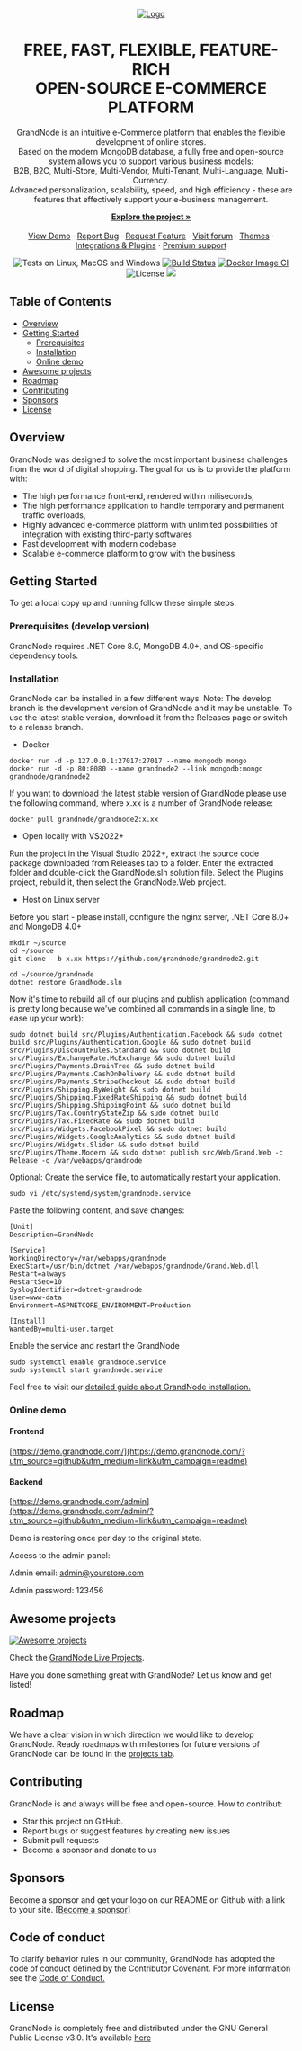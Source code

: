 <p align="center">
  <a href="https://grandnode.com/">
    <img src="https://grandnode.com/logo.png" alt="Logo">
  </a>

  <h1 align="center">FREE, FAST, FLEXIBLE, FEATURE-RICH
    <br />
    OPEN-SOURCE E-COMMERCE PLATFORM</h1>
     <p align="center">
    GrandNode is an intuitive e-Commerce platform that enables the flexible development of online stores. <br />
Based on the modern MongoDB database, a fully free and open-source system allows you to support various business models: <br />
  B2B, B2C, Multi-Store, Multi-Vendor, Multi-Tenant, Multi-Language, Multi-Currency. <br />
Advanced personalization, scalability, speed, and high efficiency - these are features that effectively support your e-business management.
  </p>
  <p align="center">
    <a href="https://grandnode.com/?utm_source=github&utm_medium=link&utm_campaign=readme"><strong>Explore the project »</strong></a>
    <br />
    <br />
    <a href="https://demo.grandnode.com/?utm_source=github&utm_medium=link&utm_campaign=readme">View Demo</a>
    ·
    <a href="https://github.com/grandnode/grandnode2/issues">Report Bug</a>
    ·
    <a href="https://github.com/grandnode/grandnode2/issues">Request Feature</a>
    ·
    <a href="https://grandnode.com/boards/?utm_source=github&utm_medium=link&utm_campaign=readme">Visit forum</a>
    ·
    <a href="https://grandnode.com/grandnode-themes/?utm_source=github&utm_medium=link&utm_campaign=readme">Themes</a>
    ·
    <a href="https://grandnode.com/extensions/?utm_source=github&utm_medium=link&utm_campaign=readme">Integrations & Plugins</a>
    ·
    <a href="https://grandnode.com/premium-support-packages/?utm_source=github&utm_medium=link&utm_campaign=readme">Premium support</a>
  </p>
</p>
<div align="center">

![Tests on Linux, MacOS and Windows](https://github.com/grandnode/grandnode2/actions/workflows/aspnetcore.yml/badge.svg)
[![Build Status](https://dev.azure.com/grandnode/grandnode2/_apis/build/status/grandnode.grandnode2?branchName=main)](https://dev.azure.com/grandnode/grandnode2/_build/latest?definitionId=8&branchName=main)
[![Docker Image CI](https://github.com/grandnode/grandnode2/actions/workflows/docker-image.yml/badge.svg)](https://github.com/grandnode/grandnode2/actions/workflows/docker-image.yml)
![License](https://img.shields.io/github/license/grandnode/grandnode2)
<a href="https://docs.grandnode.com/"><img src="https://img.shields.io/badge/Docs-docs.grandnode.com-brightgreen"></a>
</div>

<!-- TABLE OF CONTENTS -->
## Table of Contents

* [Overview](#Overview)
* [Getting Started](#getting-started)
  * [Prerequisites](#prerequisites)
  * [Installation](#installation)
  * [Online demo](#online-demo)
* [Awesome projects](#Awesome-projects)
* [Roadmap](#roadmap)
* [Contributing](#contributing)
* [Sponsors](#sponsors)
* [License](#license)


## Overview

GrandNode was designed to solve the most important business challenges from the world of digital shopping. The goal for us is to provide the platform with:
* The high performance front-end, rendered within miliseconds,
* The high performance application to handle temporary and permanent traffic overloads,
* Highly advanced e-commerce platform with unlimited possibilities of integration with existing third-party softwares
* Fast development with modern codebase
* Scalable e-commerce platform to grow with the business

<!-- GETTING STARTED -->
## Getting Started

To get a local copy up and running follow these simple steps.

### Prerequisites (develop version)

GrandNode requires .NET Core 8.0, MongoDB 4.0+, and OS-specific dependency tools. 

### Installation

GrandNode can be installed in a few different ways. Note: The develop branch is the development version of GrandNode and it may be unstable. To use the
latest stable version, download it from the Releases page or switch to a release branch. 

* Docker 
```
docker run -d -p 127.0.0.1:27017:27017 --name mongodb mongo 
docker run -d -p 80:8080 --name grandnode2 --link mongodb:mongo grandnode/grandnode2
``` 
If you want to download the latest stable version of GrandNode please use the following command, where x.xx is a number of GrandNode release: 
```
docker pull grandnode/grandnode2:x.xx 
```

* Open locally with VS2022+

Run the project in the Visual Studio 2022+, extract the source code package downloaded from Releases tab to a folder. Enter the extracted folder and double-click the GrandNode.sln solution file. Select the Plugins project, rebuild it, then select the GrandNode.Web project.

* Host on Linux server 

Before you start - please install, configure the nginx server, .NET Core 8.0+ and MongoDB 4.0+
```
mkdir ~/source
cd ~/source
git clone - b x.xx https://github.com/grandnode/grandnode2.git
```
```
cd ~/source/grandnode
dotnet restore GrandNode.sln
```
Now it's time to rebuild all of our plugins and publish application (command is pretty long because we've combined all commands in a single line, to ease up your work):
```
sudo dotnet build src/Plugins/Authentication.Facebook && sudo dotnet build src/Plugins/Authentication.Google && sudo dotnet build src/Plugins/DiscountRules.Standard && sudo dotnet build src/Plugins/ExchangeRate.McExchange && sudo dotnet build src/Plugins/Payments.BrainTree && sudo dotnet build src/Plugins/Payments.CashOnDelivery && sudo dotnet build src/Plugins/Payments.StripeCheckout && sudo dotnet build src/Plugins/Shipping.ByWeight && sudo dotnet build src/Plugins/Shipping.FixedRateShipping && sudo dotnet build src/Plugins/Shipping.ShippingPoint && sudo dotnet build src/Plugins/Tax.CountryStateZip && sudo dotnet build src/Plugins/Tax.FixedRate && sudo dotnet build src/Plugins/Widgets.FacebookPixel && sudo dotnet build src/Plugins/Widgets.GoogleAnalytics && sudo dotnet build src/Plugins/Widgets.Slider && sudo dotnet build src/Plugins/Theme.Modern && sudo dotnet publish src/Web/Grand.Web -c Release -o /var/webapps/grandnode 
```
Optional: Create the service file, to automatically restart your application.
```
sudo vi /etc/systemd/system/grandnode.service
```
Paste the following content, and save changes:
```
[Unit]
Description=GrandNode

[Service]
WorkingDirectory=/var/webapps/grandnode
ExecStart=/usr/bin/dotnet /var/webapps/grandnode/Grand.Web.dll
Restart=always
RestartSec=10
SyslogIdentifier=dotnet-grandnode
User=www-data
Environment=ASPNETCORE_ENVIRONMENT=Production

[Install]
WantedBy=multi-user.target
```
Enable the service and restart the GrandNode
```
sudo systemctl enable grandnode.service
sudo systemctl start grandnode.service
``` 
Feel free to visit our [detailed guide about GrandNode installation.](https://grandnode.com/how-to-install-grandnode-on-linux-ubuntu-1604/?utm_source=github&utm_medium=link&utm_campaign=readme)

### Online demo 
#### Frontend #### 
[https://demo.grandnode.com/](https://demo.grandnode.com/?utm_source=github&utm_medium=link&utm_campaign=readme)

#### Backend #### 
[https://demo.grandnode.com/admin](https://demo.grandnode.com/admin/?utm_source=github&utm_medium=link&utm_campaign=readme) 


Demo is restoring once per day to the original state. 

Access to the admin panel:

Admin email: admin@yourstore.com 

Admin password: 123456


## Awesome projects

[![Awesome projects](https://grandnode.com/content/images/uploaded/Blog/awesomeprojectsgit1.JPG)](https://grandnode.com/showcase/?utm_source=github&utm_medium=link&utm_campaign=readme)

Check the [GrandNode Live Projects](https://grandnode.com/showcase/?utm_source=github&utm_medium=link&utm_campaign=readme).

Have you done something great with GrandNode? Let us know and get listed!


## Roadmap

We have a clear vision in which direction we would like to develop GrandNode. Ready roadmaps with milestones for future versions of GrandNode can be found in the [projects tab](https://github.com/grandnode/grandnode2/projects).


## Contributing

GrandNode is and always will be free and open-source.
How to contribut:
- Star this project on GitHub.
- Report bugs or suggest features by creating new issues
- Submit pull requests
- Become a sponsor and donate to us

## Sponsors

Become a sponsor and get your logo on our README on Github with a link to your site. [[Become a sponsor](https://opencollective.com/grandnode#sponsor)]

## Code of conduct

To clarify behavior rules in our community, GrandNode has adopted the code of conduct defined by the Contributor Covenant. For more information see the [Code of Conduct.](https://www.contributor-covenant.org/version/2/0/code_of_conduct/)

## License
GrandNode is completely free and distributed under the GNU General Public License v3.0. It's available [here](https://github.com/grandnode/grandnode2/blob/main/LICENSE)
